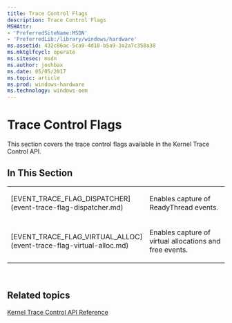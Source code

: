 ```yaml
---
title: Trace Control Flags
description: Trace Control Flags
MSHAttr:
- 'PreferredSiteName:MSDN'
- 'PreferredLib:/library/windows/hardware'
ms.assetid: 432c86ac-5ca9-4d18-b5a9-3a2a7c358a38
ms.mktglfcycl: operate
ms.sitesec: msdn
ms.author: joshbax
ms.date: 05/05/2017
ms.topic: article
ms.prod: windows-hardware
ms.technology: windows-oem
---
```


# Trace Control Flags


This section covers the trace control flags available in the Kernel Trace Control API.

## In This Section


<table>
<colgroup>
<col width="50%" />
<col width="50%" />
</colgroup>
<tbody>
<tr class="odd">
<td><p>[EVENT_TRACE_FLAG_DISPATCHER](event-trace-flag-dispatcher.md)</p></td>
<td><p>Enables capture of ReadyThread events.</p></td>
</tr>
<tr class="even">
<td><p>[EVENT_TRACE_FLAG_VIRTUAL_ALLOC](event-trace-flag-virtual-alloc.md)</p></td>
<td><p>Enables capture of virtual allocations and free events.</p></td>
</tr>
</tbody>
</table>

 

## Related topics


[Kernel Trace Control API Reference](kernel-trace-control-api-reference.md)

 

 







